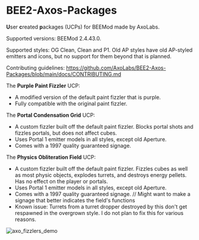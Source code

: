 # BEE2-Axos-Packages
**U**ser **c**reated **p**ackages (UCPs) for BEEMod made by AxoLabs.

Supported versions: BEEMod 2.4.43.0.

Supported styles: OG Clean, Clean and P1. Old AP styles have old AP-styled emitters and icons, but no support for them beyond that is planned.

Contributing guidelines: https://github.com/AxoLabs/BEE2-Axos-Packages/blob/main/docs/CONTRIBUTING.md

The **Purple Paint Fizzler** UCP: 
- A modified version of the default paint fizzler that is purple.
- Fully compatible with the original paint fizzler.

The **Portal Condensation Grid** UCP: 
- A custom fizzler built off the default paint fizzler. Blocks portal shots and fizzles portals, but does not affect cubes. 
- Uses Portal 1 emitter models in all styles, except old Aperture. 
- Comes with a 1997 quality guaranteed signage.

The **Physics Obliteration Field** UCP: 
- A custom fizzler built off the default paint fizzler. Fizzles cubes as well as most physic objects, explodes turrets, and destroys energy pellets. Has no effect on the player or portals. 
- Uses Portal 1 emitter models in all styles, except old Aperture. 
- Comes with a 1997 quality guaranteed signage. // Might want to make a signage that better indicates the field's functions
- Known issue: Turrets from a turret dropper destroyed by this don't get respawned in the overgrown style. I do not plan to fix this for various reasons.

![axo_fizzlers_demo](https://user-images.githubusercontent.com/125143965/220135945-b665c395-77e6-4fda-a8af-0fb79546c73d.png)
